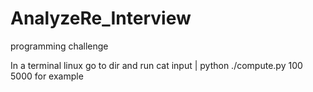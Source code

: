 # AnalyzeRe_Interview
programming challenge

In a terminal linux go to dir and run cat input | python ./compute.py 100 5000 for example
